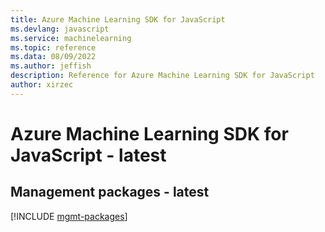 ```yaml
---
title: Azure Machine Learning SDK for JavaScript
ms.devlang: javascript
ms.service: machinelearning
ms.topic: reference
ms.data: 08/09/2022
ms.author: jeffish
description: Reference for Azure Machine Learning SDK for JavaScript
author: xirzec
---
```

# Azure Machine Learning SDK for JavaScript - latest

## Management packages - latest
[!INCLUDE [mgmt-packages](machine-learning-mgmt-index.md)]